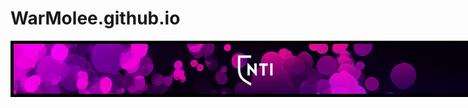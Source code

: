 # WarMolee.github.io

<div style="background-color: black; height: 90px; width: 830px; ">
<img src="NTiBanner.png" alt="ntiBanner;" style = "
height: 80px;
border: black solid 5px;">
</div>